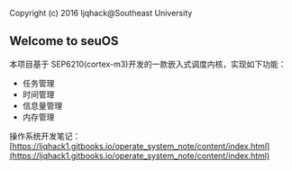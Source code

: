 Copyright (c) 2016 ljqhack@Southeast University

## Welcome to seuOS

本项目基于 SEP6210(cortex-m3)开发的一款嵌入式调度内核，实现如下功能：
* 任务管理
* 时间管理
* 信息量管理
* 内存管理

操作系统开发笔记：
[https://ljqhack1.gitbooks.io/operate_system_note/content/index.html](https://ljqhack1.gitbooks.io/operate_system_note/content/index.html)
